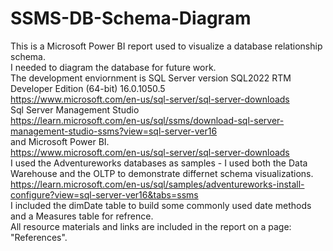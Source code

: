 # SSMS-DB-Schema-Diagram
This is a Microsoft Power BI report used to visualize a database relationship schema. <br>
I needed to diagram the database for future work.  <br>
The development enviornment is SQL Server version SQL2022	RTM	Developer Edition (64-bit)	16.0.1050.5<br>
https://www.microsoft.com/en-us/sql-server/sql-server-downloads <br>
Sql Server Management Studio <br>
https://learn.microsoft.com/en-us/sql/ssms/download-sql-server-management-studio-ssms?view=sql-server-ver16 <br>
and Microsoft Power BI. <br>
https://www.microsoft.com/en-us/sql-server/sql-server-downloads <br>
I used the Adventureworks databases as samples - I used both the Data Warehouse and the OLTP to demonstrate differnet schema visualizations.  <br>
https://learn.microsoft.com/en-us/sql/samples/adventureworks-install-configure?view=sql-server-ver16&tabs=ssms<br>
I included the dimDate table to build some commonly used date methods and a Measures table for refrence. <br>
All resource materials and links are included in the report on a page: "References". 
